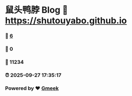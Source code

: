 # 鼠头鸭脖 Blog :link: https://shutouyabo.github.io 
### :page_facing_up: [6](https://shutouyabo.github.io/tag.html) 
### :speech_balloon: 0 
### :hibiscus: 11234 
### :alarm_clock: 2025-09-27 17:35:17 
### Powered by :heart: [Gmeek](https://github.com/Meekdai/Gmeek)
